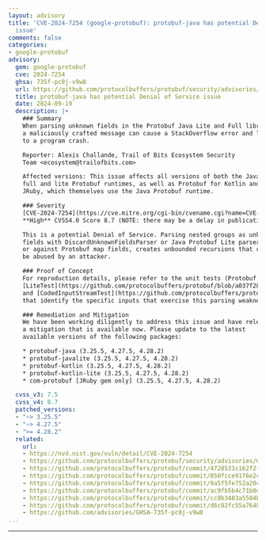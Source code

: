 ```yaml
---
layout: advisory
title: 'CVE-2024-7254 (google-protobuf): protobuf-java has potential Denial of Service
  issue'
comments: false
categories:
- google-protobuf
advisory:
  gem: google-protobuf
  cve: 2024-7254
  ghsa: 735f-pc8j-v9w8
  url: https://github.com/protocolbuffers/protobuf/security/advisories/GHSA-735f-pc8j-v9w8
  title: protobuf-java has potential Denial of Service issue
  date: 2024-09-19
  description: |+
    ### Summary
    When parsing unknown fields in the Protobuf Java Lite and Full library,
    a maliciously crafted message can cause a StackOverflow error and lead
    to a program crash.

    Reporter: Alexis Challande, Trail of Bits Ecosystem Security
    Team <ecosystem@trailofbits.com>

    Affected versions: This issue affects all versions of both the Java
    full and lite Protobuf runtimes, as well as Protobuf for Kotlin and
    JRuby, which themselves use the Java Protobuf runtime.

    ### Severity
    [CVE-2024-7254](https://cve.mitre.org/cgi-bin/cvename.cgi?name=CVE-2024-7254)
    **High** CVSS4.0 Score 8.7 (NOTE: there may be a delay in publication)

    This is a potential Denial of Service. Parsing nested groups as unknown
    fields with DiscardUnknownFieldsParser or Java Protobuf Lite parser,
    or against Protobuf map fields, creates unbounded recursions that can
    be abused by an attacker.

    ### Proof of Concept
    For reproduction details, please refer to the unit tests (Protobuf Java
    [LiteTest](https://github.com/protocolbuffers/protobuf/blob/a037f28ff81ee45ebe008c64ab632bf5372242ce/java/lite/src/test/java/com/google/protobuf/LiteTest.java)
    and [CodedInputStreamTest](https://github.com/protocolbuffers/protobuf/blob/a037f28ff81ee45ebe008c64ab632bf5372242ce/java/core/src/test/java/com/google/protobuf/CodedInputStreamTest.java))
    that identify the specific inputs that exercise this parsing weakness.

    ### Remediation and Mitigation
    We have been working diligently to address this issue and have released
    a mitigation that is available now. Please update to the latest
    available versions of the following packages:

    * protobuf-java (3.25.5, 4.27.5, 4.28.2)
    * protobuf-javalite (3.25.5, 4.27.5, 4.28.2)
    * protobuf-kotlin (3.25.5, 4.27.5, 4.28.2)
    * protobuf-kotlin-lite (3.25.5, 4.27.5, 4.28.2)
    * com-protobuf [JRuby gem only] (3.25.5, 4.27.5, 4.28.2)

  cvss_v3: 7.5
  cvss_v4: 8.7
  patched_versions:
  - "~> 3.25.5"
  - "~> 4.27.5"
  - ">= 4.28.2"
  related:
    url:
    - https://nvd.nist.gov/vuln/detail/CVE-2024-7254
    - https://github.com/protocolbuffers/protobuf/security/advisories/GHSA-735f-pc8j-v9w8
    - https://github.com/protocolbuffers/protobuf/commit/4728531c162f2f9e8c2ca1add713cfee2db6be3b
    - https://github.com/protocolbuffers/protobuf/commit/850fcce9176e2c9070614dab53537760498c926b
    - https://github.com/protocolbuffers/protobuf/commit/9a5f5fe752a20cbac2e722b06949ac985abdd534
    - https://github.com/protocolbuffers/protobuf/commit/ac9fb5b4c71b0dd80985b27684e265d1f03abf46
    - https://github.com/protocolbuffers/protobuf/commit/cc8b3483a5584b3301e3d43d17eb59704857ffaa
    - https://github.com/protocolbuffers/protobuf/commit/d6c82fc55a76481c676f541a255571e8950bb8c3
    - https://github.com/advisories/GHSA-735f-pc8j-v9w8
...
```

---
